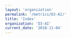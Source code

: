 ```yaml
---
layout: 'organization'
permalink: '/metrics/D3-AI/'
title: 'Index'
organization: 'D3-AI'
current_date: '2018-11-04'
---
```

